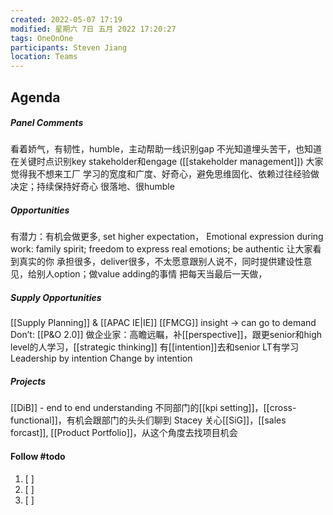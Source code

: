 ```yaml
---
created: 2022-05-07 17:19
modified: 星期六 7日 五月 2022 17:20:27
tags: OneOnOne
participants: Steven Jiang
location: Teams
---
```


## Agenda
##### Panel Comments
看着娇气，有韧性，humble，主动帮助一线识别gap
不光知道埋头苦干，也知道在关键时点识别key stakeholder和engage ([[stakeholder management]])
大家觉得我不想来工厂
学习的宽度和广度、好奇心，避免思维固化、依赖过往经验做决定；持续保持好奇心
很落地、很humble

##### Opportunities
有潜力：有机会做更多, set higher expectation，
Emotional expression during work: family spirit; freedom to express real emotions; be authentic 让大家看到真实的你
承担很多，deliver很多，不太愿意跟别人说不，同时提供建设性意见，给别人option；做value adding的事情
把每天当最后一天做，

##### Supply Opportunities
[[Supply Planning]] & [[APAC IE|IE]]
[[FMCG]] insight -> can go to demand
Don’t: [[P&O 2.0]]
做企业家：高瞻远瞩，补[[perspective]]，跟更senior和high level的人学习，[[strategic thinking]]
有[[intention]]去和senior LT有学习
Leadership by intention
Change by intention

##### Projects
[[DiB]] - end to end understanding 不同部门的[[kpi setting]]，[[cross-functional]]，有机会跟部门的头头们聊到
Stacey 关心[[SiG]]，[[sales forcast]], [[Product Portfolio]]，从这个角度去找项目机会

#### Follow #todo 
1. [ ] 
2. [ ] 
3. [ ]  